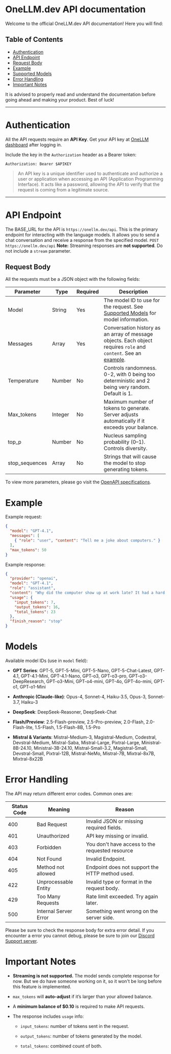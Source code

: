 # OneLLM.dev API documentation
Welcome to the official OneLLM.dev API documentation! Here you will find:

## Table of Contents
- [Authentication](#authentication)  
- [API Endpoint](#api-endpoint)  
- [Request Body](#request-body)  
- [Example](#example)  
- [Supported Models](#models)  
- [Error Handling](#error-handling)  
- [Important Notes](#important-notes)  
 
It is advised to properly read and understand the documentation before going ahead and making your product. Best of luck!

--------------
# Authentication
All the API requests require an **API Key**. Get your API key at [OneLLM dashboard](https://onellm.dev/) after logging in.

Include the key in the `Authorization` header as a Bearer token:
```http
Authorization: Bearer $APIKEY
```
> An API key is a unique identifier used to authenticate and authorize a user or application when accessing an API (Application Programming Interface). It acts like a password, allowing the API to verify that the request is coming from a legitimate source.

 
------ 
# API Endpoint
The BASE_URL for the API is `https://onellm.dev/api`.
This is the primary endpoint for interacting with the language models. It allows you to send a chat conversation and receive a response from the specified model.
`POST https://onellm.dev/api`
**Note:** Streaming responses are **not supported**. Do not include a `stream` parameter.
## Request Body
All the requests must be a JSON object with the following fields:

| Parameter | Type | Required | Description|
| -------------|---------------|--------------------|-------------|
| Model | String | Yes | The model ID to use for the request. See [Supported Models](#models) for model information. |
| Messages | Array | Yes | Conversation history as an array of message objects. Each object requires `role` and `content`. See an [example](#example). |
| Temperature | Number | No | Controls randomness. 0-2, with 0 being too deterministic and 2 being very random. Default is 1. | 
| Max_tokens | Integer | No | Maximum number of tokens to generate. Server adjusts automatically if it exceeds your balance. |
| top_p | Number | No | Nucleus sampling probability (0–1). Controls diversity. |
| stop_sequences | Array | No | Strings that will cause the model to stop generating tokens. |

To view more parameters, please go visit the [OpenAPI specifications](https://github.com/OneLLM-dev/documentation/blob/main/openapi.yaml).

# Example
Example request:
```json
{
  "model": "GPT-4.1",
  "messages": [
    { "role": "user", "content": "Tell me a joke about computers." }
  ],
  "max_tokens": 50
}
```
Example response:
```json
{
  "provider": "openai",
  "model": "GPT-4.1",
  "role": "assistant",
  "content": "Why did the computer show up at work late? It had a hard drive!",
  "usage": {
    "input_tokens": 7,
    "output_tokens": 16,
    "total_tokens": 23
  },
  "finish_reason": "stop"
}
```
# Models

Available model IDs (use in `model` field):

-   **GPT Series**: GPT-5, GPT-5-Mini, GPT-5-Nano, GPT-5-Chat-Latest, GPT-4.1, GPT-4.1-Mini, GPT-4.1-Nano, GPT-o3, GPT-o3-pro, GPT-o3-DeepResearch, GPT-o3-Mini, GPT-o4-mini, GPT-4o, GPT-4o-mini, GPT-o1, GPT-o1-Mini
    
-   **Anthropic (Claude-like)**: Opus-4, Sonnet-4, Haiku-3.5, Opus-3, Sonnet-3.7, Haiku-3
    
-   **DeepSeek**: DeepSeek-Reasoner, DeepSeek-Chat
    
-   **Flash/Preview**: 2.5-Flash-preview, 2.5-Pro-preview, 2.0-Flash, 2.0-Flash-lite, 1.5-Flash, 1.5-Flash-8B, 1.5-Pro
    
-   **Mistral & Variants**: Mistral-Medium-3, Magistral-Medium, Codestral, Devstral-Medium, Mistral-Saba, Mistral-Large, Pixtral-Large, Ministral-8B-24.10, Ministral-3B-24.10, Mistral-Small-3.2, Magistral-Small, Devstral-Small, Pixtral-12B, Mistral-NeMo, Mistral-7B, Mixtral-8x7B, Mixtral-8x22B

 
# Error Handling 

The API may return different error codes. Common ones are:

| Status Code | Meaning | Reason |
| ---------|------------------|----------|
| 400 | Bad Request | Invalid JSON or missing required fields. |
| 401 | Unauthorized | API key missing or invalid. | 
|403 | Forbidden | You don't have access to the requested resource |
| 404 | Not Found | Invalid Endpoint. | 
| 405 | Method not allowed | Endpoint does not support the HTTP method used. |
| 422 | Unprocessable Entity | Invalid type or format in the request body. |
| 429 | Too Many Requests | Rate limit exceeded. Try again later. |
| 500 | Internal Server Error | Something went wrong on the server side. |

Please be sure to check the response body for extra error detail. If you encounter a error you cannot debug, please be sure to join our [Discord Support server](https://discord.gg/4xY47qP88Z).

# Important Notes
-   **Streaming is not supported.** The model sends complete response for now. But we do have someone working on it, so it won't be long before this feature is implemented.
    
-   `max_tokens` will **auto-adjust** if it’s larger than your allowed balance.
    
-   A **minimum balance of $0.10** is required to make API requests.
    
-   The response includes `usage` info:
    
    -   `input_tokens`: number of tokens sent in the request.
        
    -   `output_tokens`: number of tokens generated by the model.
        
    -   `total_tokens`: combined count of both.
        







